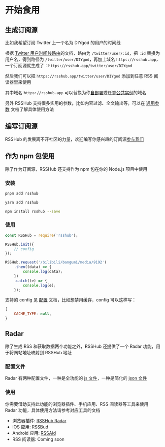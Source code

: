 # 开始食用

## 生成订阅源

比如我希望订阅 Twitter 上一个名为 DIYgod 的用户的时间线

根据 [Twitter 用户时间线路由](/zh/routes/social-media#twitter)的文档，路由为 `/twitter/user/:id`，把 `:id` 替换为用户名，得到路径为 `/twitter/user/DIYgod`，再加上域名 `https://rsshub.app`，一个订阅源就生成了：`https://rsshub.app/twitter/user/DIYgod`

然后我们可以把 `https://rsshub.app/twitter/user/DIYgod` 添加到任意 RSS 阅读器里来使用

其中域名 `https://rsshub.app` 可以替换为你[自部署](/zh/install)或任意[公共实例](/zh/instances)的域名

另外 RSSHub 支持很多实用的参数，比如内容过滤、全文输出等，可以在 [通用参数](/zh/parameter) 文档了解具体使用方法

## 编写订阅源

RSSHub 的发展离不开社区的力量，欢迎编写你感兴趣的订阅源[参与我们](/zh/joinus/quick-start)

## 作为 npm 包使用

除了作为订阅源，RSSHub 还支持作为 npm 包在你的 Node.js 项目中使用

### 安装

<Tabs groupId="package-manager">
<TabItem value="pnpm" label="pnpm" default>

```bash
pnpm add rsshub
```

</TabItem>
<TabItem value="yarn" label="yarnv1">

```bash
yarn add rsshub
```

</TabItem>
<TabItem value="npm" label="npm">

```bash
npm install rsshub --save
```

</TabItem>
</Tabs>

### 使用

```js
const RSSHub = require('rsshub');

RSSHub.init({
    // config
});

RSSHub.request('/bilibili/bangumi/media/9192')
    .then((data) => {
        console.log(data);
    })
    .catch((e) => {
        console.log(e);
    });
```

支持的 config 见 [配置](/zh/deploy/config) 文档，比如想禁用缓存，config 可以这样写：

```js
{
    CACHE_TYPE: null,
}
```

## Radar

除了生成 RSS 和获取数据两个功能之外，RSSHub 还提供了一个 Radar 功能，用于将网站地址映射到 RSSHub 地址

### 配置文件

Radar 有两种配置文件，一种是全功能的 [js 文件](https://github.com/DIYgod/RSSHub/blob/gh-pages/build/radar-rules.js)，一种是简化的 [json 文件](https://github.com/DIYgod/RSSHub/blob/gh-pages/build/radar-rules.json)

### 使用

你需要借助支持此功能的浏览器插件、手机应用、RSS 阅读器等工具来使用 Radar 功能，具体使用方法请参考对应工具的文档

- 浏览器插件: [RSSHub Radar](https://github.com/DIYgod/RSSHub-Radar)
- iOS 应用: [RSSBud](https://github.com/Cay-Zhang/RSSBud)
- Android 应用: [RSSAid](https://github.com/LeetaoGoooo/RSSAid)
- RSS 阅读器: Coming soon
